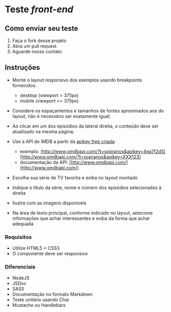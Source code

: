 # Teste _front-end_

## Como enviar seu teste

1. Faça o fork desse projeto
2. Abra um pull request
3. Aguarde nosso contato

## Instruções

* Monte o layout responsivo dos exemplos usando breakpoints fornecidos:
  * desktop (viewport > 375px)
  * mobile (viewport <= 375px)

* Considere os espaçamentos e tamanhos de fontes aproximados aos do layout, não é necessário ser exatamente igual;

* Ao clicar em um dos episódios da lateral direita, o conteúdo deve ser atualizado na mesma página;

* Use a API do IMDB a partir da [apikey free criada](http://www.omdbapi.com/apikey.aspx):
    * exemplo:  [http://www.omdbapi.com/?t=sopranos&apikey=4ea7f2d5](http://www.omdbapi.com/?t=sopranos&apikey=XXX123)  
    * documentação da API:  [http://www.omdbapi.com/](http://www.omdbapi.com/)

* Escolha sua série de TV favorita e exiba no layout montado

* Indique o título da série, nome e número dos episódios selecionados à direita

* Ilustre com as imagens disponíveis

* Na área de texto principal, conforme indicado no layout, selecione informações que achar interessantes e exiba da forma que achar adequada

### Requisitos
* Utilize HTML5 + CSS3  
* O componente deve ser responsivo

### Diferenciais
* NodeJS
* JSDoc
* SASS
* Documentação no formato Markdown
* Teste unitário usando Chai
* Mustache ou Handlebars

